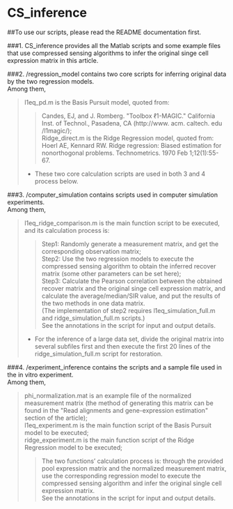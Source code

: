 # CS_inference
##To use our scripts, please read the README documentation first.

###1. CS_inference provides all the Matlab scripts and some example files that use compressed sensing algorithms to infer the original singe cell expression matrix in this article.

###2. /regression_model contains two core scripts for inferring original data by the two regression models.<br>
Among them, <br>
>l1eq_pd.m is the Basis Pursuit model, quoted from:<br>
>>Candes, EJ, and J. Romberg. "Toolbox ℓ1-MAGIC." California Inst. of Technol., Pasadena, CA (http://www. acm. caltech. edu /l1magic/);<br>
>Ridge_direct.m is the Ridge Regression model, quoted from:<br>
>>Hoerl AE, Kennard RW. Ridge regression: Biased estimation for nonorthogonal problems. Technometrics. 1970 Feb 1;12(1):55-67.<br>
>* These two core calculation scripts are used in both 3 and 4 process below.

###3. /computer_simulation contains scripts used in computer simulation experiments.<br>
Among them, <br>
>l1eq_ridge_comparison.m is the main function script to be executed, and its calculation process is:<br>
>>Step1:  Randomly generate a measurement matrix, and get the corresponding observation matrix;<br>
>>Step2:  Use the two regression models to execute the compressed sensing algorithm to obtain the inferred recover matrix (some other parameters can be set here); <br>
>>Step3:  Calculate the Pearson correlation between the obtained recover matrix and the original singe cell expression matrix, and calculate the average/median/SIR value, and put the results of the two methods in one data matrix.<br>
>>(The implementation of step2 requires l1eq_simulation_full.m and ridge_simulation_full.m scripts.)<br>
>>See the annotations in the script for input and output details.<br>
>* For the inference of a large data set, divide the original matrix into several subfiles first and then execute the first 20 lines of the ridge_simulation_full.m script for restoration.

###4. /experiment_inference contains the scripts and a sample file used in the in vitro experiment.<br>
Among them, <br>
>phi_normalization.mat is an example file of the normalized measurement matrix (the method of generating this matrix can be found in the "Read alignments and gene-expression estimation" section of the article);<br>
>l1eq_experiment.m is the main function script of the Basis Pursuit model to be executed;<br>
>ridge_experiment.m is the main function script of the Ridge Regression model to be executed; <br>
>>The two functions’ calculation process is: through the provided pool expression matrix and the normalized measurement matrix, use the corresponding regression model to execute the compressed sensing algorithm and infer the original single cell expression matrix.<br>
>See the annotations in the script for input and output details.

